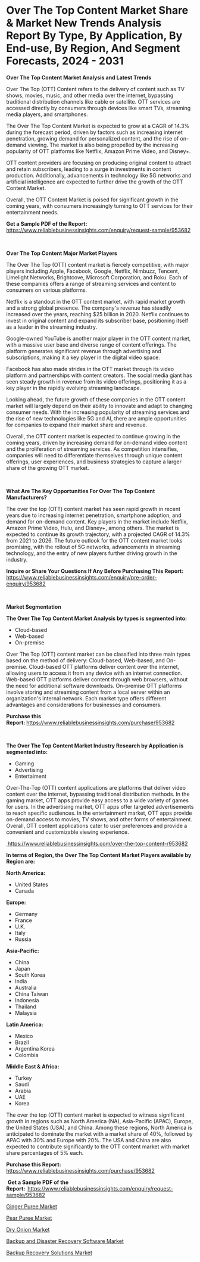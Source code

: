 <p><h1>Over The Top Content Market Share & Market New Trends Analysis Report By Type, By Application, By End-use, By Region, And Segment Forecasts, 2024 - 2031</h1></p><p><strong>Over The Top Content Market Analysis and Latest Trends</strong></p>
<p><p>Over The Top (OTT) Content refers to the delivery of content such as TV shows, movies, music, and other media over the internet, bypassing traditional distribution channels like cable or satellite. OTT services are accessed directly by consumers through devices like smart TVs, streaming media players, and smartphones.</p><p>The Over The Top Content Market is expected to grow at a CAGR of 14.3% during the forecast period, driven by factors such as increasing internet penetration, growing demand for personalized content, and the rise of on-demand viewing. The market is also being propelled by the increasing popularity of OTT platforms like Netflix, Amazon Prime Video, and Disney+.</p><p>OTT content providers are focusing on producing original content to attract and retain subscribers, leading to a surge in investments in content production. Additionally, advancements in technology like 5G networks and artificial intelligence are expected to further drive the growth of the OTT Content Market.</p><p>Overall, the OTT Content Market is poised for significant growth in the coming years, with consumers increasingly turning to OTT services for their entertainment needs.</p></p>
<p><strong>Get a Sample PDF of the Report:&nbsp;</strong> <a href="https://www.reliablebusinessinsights.com/enquiry/request-sample/953682">https://www.reliablebusinessinsights.com/enquiry/request-sample/953682</a></p>
<p>&nbsp;</p>
<p><strong>Over The Top Content Major Market Players</strong></p>
<p><p>The Over The Top (OTT) content market is fiercely competitive, with major players including Apple, Facebook, Google, Netflix, Nimbuzz, Tencent, Limelight Networks, Brightcove, Microsoft Corporation, and Roku. Each of these companies offers a range of streaming services and content to consumers on various platforms.</p><p>Netflix is a standout in the OTT content market, with rapid market growth and a strong global presence. The company's revenue has steadily increased over the years, reaching $25 billion in 2020. Netflix continues to invest in original content and expand its subscriber base, positioning itself as a leader in the streaming industry.</p><p>Google-owned YouTube is another major player in the OTT content market, with a massive user base and diverse range of content offerings. The platform generates significant revenue through advertising and subscriptions, making it a key player in the digital video space.</p><p>Facebook has also made strides in the OTT market through its video platform and partnerships with content creators. The social media giant has seen steady growth in revenue from its video offerings, positioning it as a key player in the rapidly evolving streaming landscape.</p><p>Looking ahead, the future growth of these companies in the OTT content market will largely depend on their ability to innovate and adapt to changing consumer needs. With the increasing popularity of streaming services and the rise of new technologies like 5G and AI, there are ample opportunities for companies to expand their market share and revenue.</p><p>Overall, the OTT content market is expected to continue growing in the coming years, driven by increasing demand for on-demand video content and the proliferation of streaming services. As competition intensifies, companies will need to differentiate themselves through unique content offerings, user experiences, and business strategies to capture a larger share of the growing OTT market.</p></p>
<p>&nbsp;</p>
<p><strong>What Are The Key Opportunities For Over The Top Content Manufacturers?</strong></p>
<p><p>The over the top (OTT) content market has seen rapid growth in recent years due to increasing internet penetration, smartphone adoption, and demand for on-demand content. Key players in the market include Netflix, Amazon Prime Video, Hulu, and Disney+, among others. The market is expected to continue its growth trajectory, with a projected CAGR of 14.3% from 2021 to 2026. The future outlook for the OTT content market looks promising, with the rollout of 5G networks, advancements in streaming technology, and the entry of new players further driving growth in the industry.</p></p>
<p><strong>Inquire or Share Your Questions If Any Before Purchasing This Report:</strong> <a href="https://www.reliablebusinessinsights.com/enquiry/pre-order-enquiry/953682">https://www.reliablebusinessinsights.com/enquiry/pre-order-enquiry/953682</a></p>
<p>&nbsp;</p>
<p><strong>Market Segmentation</strong></p>
<p><strong>The Over The Top Content Market Analysis by types is segmented into:</strong></p>
<p><ul><li>Cloud-based</li><li>Web-based</li><li>On-premise</li></ul></p>
<p><p>Over The Top (OTT) content market can be classified into three main types based on the method of delivery: Cloud-based, Web-based, and On-premise. Cloud-based OTT platforms deliver content over the internet, allowing users to access it from any device with an internet connection. Web-based OTT platforms deliver content through web browsers, without the need for additional software downloads. On-premise OTT platforms involve storing and streaming content from a local server within an organization's internal network. Each market type offers different advantages and considerations for businesses and consumers.</p></p>
<p><strong>Purchase this Report:&nbsp;</strong><a href="https://www.reliablebusinessinsights.com/purchase/953682">https://www.reliablebusinessinsights.com/purchase/953682</a></p>
<p>&nbsp;</p>
<p><strong>The Over The Top Content Market Industry Research by Application is segmented into:</strong></p>
<p><ul><li>Gaming</li><li>Advertising</li><li>Entertaiment</li></ul></p>
<p><p>Over-The-Top (OTT) content applications are platforms that deliver video content over the internet, bypassing traditional distribution methods. In the gaming market, OTT apps provide easy access to a wide variety of games for users. In the advertising market, OTT apps offer targeted advertisements to reach specific audiences. In the entertainment market, OTT apps provide on-demand access to movies, TV shows, and other forms of entertainment. Overall, OTT content applications cater to user preferences and provide a convenient and customizable viewing experience.</p></p>
<p><a href="https://www.reliablebusinessinsights.com/over-the-top-content-r953682">&nbsp;https://www.reliablebusinessinsights.com/over-the-top-content-r953682</a></p>
<p><strong>In terms of Region, the Over The Top Content Market Players available by Region are:</strong></p>
<p>
    <p> <strong> North America: </strong>
        <ul>
            <li>United States</li>
            <li>Canada</li>
        </ul>
        </p> 
    <p> <strong> Europe: </strong>
        <ul>
            <li>Germany</li>
            <li>France</li>
            <li>U.K.</li>
            <li>Italy</li>
            <li>Russia</li>
        </ul>
        </p> 
    <p> <strong> Asia-Pacific: </strong>
        <ul>
            <li>China</li>
            <li>Japan</li>
            <li>South Korea</li>
            <li>India</li>
            <li>Australia</li>
            <li>China Taiwan</li>
            <li>Indonesia</li>
            <li>Thailand</li>
            <li>Malaysia</li>
        </ul>
        </p> 
    <p> <strong> Latin America: </strong>
        <ul>
            <li>Mexico</li>
            <li>Brazil</li>
            <li>Argentina Korea</li>
            <li>Colombia</li>
        </ul>
        </p> 
    <p> <strong> Middle East & Africa: </strong>
        <ul>
            <li>Turkey</li>
            <li>Saudi</li>
            <li>Arabia</li>
            <li>UAE</li>
            <li>Korea</li>
        </ul>
    </p>
    </p>
<p><p>The over the top (OTT) content market is expected to witness significant growth in regions such as North America (NA), Asia-Pacific (APAC), Europe, the United States (USA), and China. Among these regions, North America is anticipated to dominate the market with a market share of 40%, followed by APAC with 30% and Europe with 20%. The USA and China are also expected to contribute significantly to the OTT content market with market share percentages of 5% each.</p></p>
<p><strong>Purchase this Report: </strong><a href="https://www.reliablebusinessinsights.com/purchase/953682">https://www.reliablebusinessinsights.com/purchase/953682</a></p>
<p>&nbsp;<strong>Get a Sample PDF of the Report:&nbsp;&nbsp;</strong><a href="https://www.reliablebusinessinsights.com/enquiry/request-sample/953682">https://www.reliablebusinessinsights.com/enquiry/request-sample/953682</a></p>
<p><strong></strong></p>
<p><p><a href="https://medium.com/@enosstark/ginger-puree-market-overview-global-market-trends-and-future-prospects-from-2024-to-2031-88cc8ec051c6">Ginger Puree Market</a></p><p><a href="https://medium.com/@lawrencekelley6262/global-pear-puree-market-is-projected-to-grow-at-a-cagr-of-7-3-bb6811094e49">Pear Puree Market</a></p><p><a href="https://medium.com/@gerkabranch5/dry-onion-market-forecasts-market-trends-and-impact-analysis-2024-2031-ac9e080b4fae">Dry Onion Market</a></p><p><a href="https://github.com/markmellon1/Market-Research-Report-List-1/blob/main/backup-and-disaster-recovery-software-market.md">Backup and Disaster Recovery Software Market</a></p><p><a href="https://github.com/Raeloodard576457/Market-Research-Report-List-1/blob/main/backup-recovery-solutions-market.md">Backup Recovery Solutions Market</a></p></p>